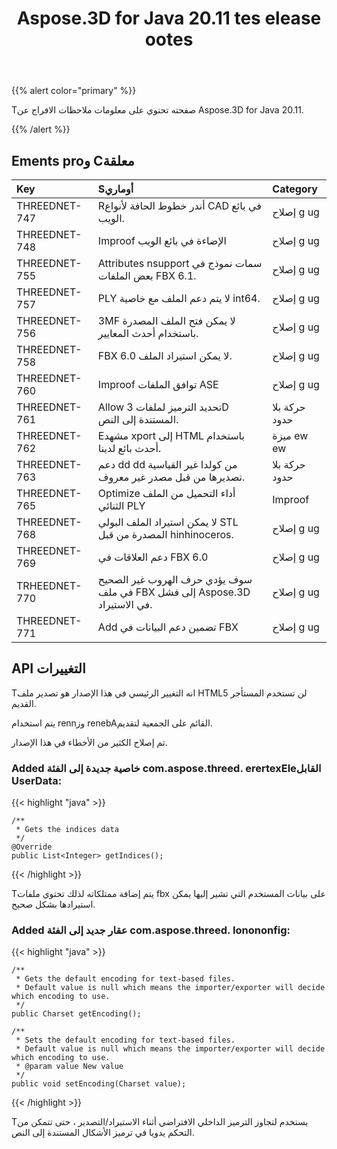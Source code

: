 ﻿---
title: Aspose.3D for Java 20.11 tes elease ootes
type: docs
weight: 6
url: /ar/java/aspose-3d-for-java-20-11-release-notes/
---
{{% alert color="primary" %}}

Tصفحته تحتوي على معلومات ملاحظات الافراج عن Aspose.3D for Java 20.11.

{{% /alert %}}
## **Ements proو Cمعلقة**

|**Key**|**Sأوماري**|**Category**|
|:- |:- |:- |
|THREEDNET-747 |Rأندر خطوط الحافة لأنواع CAD في بائع الويب.|إصلاح g ug|
|THREEDNET-748 |Improof الإضاءة في بائع الويب|إصلاح g ug|
|THREEDNET-755 |Attributes nsupport سمات نموذج في بعض الملفات FBX 6.1.|إصلاح g ug|
|THREEDNET-757 |PLY لا يتم دعم الملف مع خاصية int64.|إصلاح g ug|
|THREEDNET-756 |3MF لا يمكن فتح الملف المصدرة باستخدام أحدث المعايير.|إصلاح g ug|
|THREEDNET-758 |FBX 6.0 لا يمكن استيراد الملف.|إصلاح g ug|
|THREEDNET-760 |Improof توافق الملفات ASE|إصلاح g ug|
|THREEDNET-761 |Allow تحديد الترميز لملفات 3D المستندة إلى النص.|حركة بلا حدود|
|THREEDNET-762 |Eمشهد xport إلى HTML باستخدام أحدث بائع لدينا.|ميزة ew ew|
|THREEDNET-763 |دعم dd dd من كولدا غير القياسية تصديرها من قبل مصدر غير معروف.|حركة بلا حدود|
|THREEDNET-765 |Optimize أداء التحميل من الملف الثنائي PLY|Improof|
|THREEDNET-768 |لا يمكن استيراد الملف البولي STL المصدرة من قبل hinhinoceros.|إصلاح g ug|
|THREEDNET-769 |دعم العلاقات في FBX 6.0|إصلاح g ug|
|TRHEEDNET-770 |سوف يؤدي حرف الهروب غير الصحيح في ملف FBX إلى فشل Aspose.3D في الاستيراد.|إصلاح g ug|
|THREEDNET-771 |Add تضمين دعم البيانات في FBX|إصلاح g ug|


## API التغييرات ##


Tانه التغيير الرئيسي في هذا الإصدار هو تصدير ملف HTML5 لن تستخدم المستأجر القديم.

يتم استخدام rennوز renebAالقائم على الجمعية لتقديم.

تم إصلاح الكثير من الأخطاء في هذا الإصدار.

### Added خاصية جديدة إلى الفئة com.aspose.threed. erertexEleالقابل UserData:

{{< highlight "java" >}}

    /**
     * Gets the indices data
     */
    @Override
    public List<Integer> getIndices();

{{< /highlight >}}

Tيتم إضافة ممتلكاته لذلك تحتوي ملفات fbx على بيانات المستخدم التي تشير إليها يمكن استيرادها بشكل صحيح.


### Added عقار جديد إلى الفئة com.aspose.threed. Ionononfig:

{{< highlight "java" >}}

    /**
     * Gets the default encoding for text-based files.
     * Default value is null which means the importer/exporter will decide which encoding to use.
     */
    public Charset getEncoding();
    
    /**
     * Sets the default encoding for text-based files.
     * Default value is null which means the importer/exporter will decide which encoding to use.
     * @param value New value
     */
    public void setEncoding(Charset value);

{{< /highlight >}}

Tيستخدم لتجاوز الترميز الداخلي الافتراضي أثناء الاستيراد/التصدير ، حتى تتمكن من التحكم يدويا في ترميز الأشكال المستندة إلى النص.